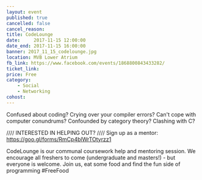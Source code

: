 ```yaml
---
layout: event
published: true
cancelled: false
cancel_reason:
title: CodeLounge
date:     2017-11-15 12:00:00
date_end: 2017-11-15 16:00:00
banner: 2017_11_15_codelounge.jpg
location: MVB Lower Atrium
fb_link: https://www.facebook.com/events/1868800843433282/
ticket_link:
price: Free
category:
    - Social
    - Networking
cohost:
---
```


Confused about coding? Crying over your compiler errors? Can't cope with computer conundrums? Confounded by category theory? Clashing with C?

//// INTERESTED IN HELPING OUT? ////
Sign up as a mentor: https://goo.gl/forms/RmCp4blWrTOtyrzz1

CodeLounge is our communal coursework help and mentoring session. We encourage all freshers to come (undergraduate and masters!) - but everyone is welcome.
Join us, eat some food and find the fun side of programming #FreeFood
